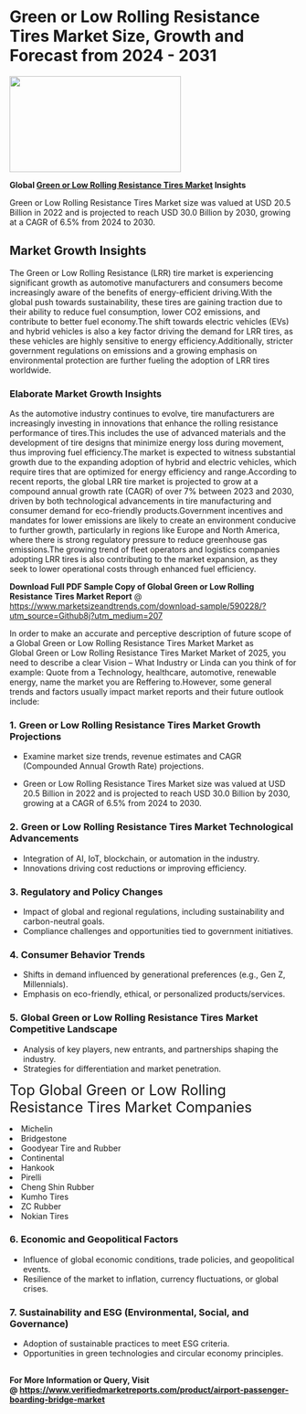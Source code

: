 <H1>Green or Low Rolling Resistance Tires Market Size, Growth and Forecast from 2024 - 2031</H1><img class="aligncenter size-medium wp-image-584254" src="https://thirdeyenews.in/wp-content/uploads/2024/09/Global-Market-Research-300x168.jpeg" alt="" width="300" height="168" /><p><strong>Global&nbsp;<a href="https://www.marketsizeandtrends.com/download-sample/590228/?utm_source=Github8j?utm_medium=207">Green or Low Rolling Resistance Tires Market</a> Insights</strong></p><p>Green or Low Rolling Resistance Tires Market size was valued at USD 20.5 Billion in 2022 and is projected to reach USD 30.0 Billion by 2030, growing at a CAGR of 6.5% from 2024 to 2030.</p><p><h2>Market Growth Insights</h2> <p>The Green or Low Rolling Resistance (LRR) tire market is experiencing significant growth as automotive manufacturers and consumers become increasingly aware of the benefits of energy-efficient driving.With the global push towards sustainability, these tires are gaining traction due to their ability to reduce fuel consumption, lower CO2 emissions, and contribute to better fuel economy.The shift towards electric vehicles (EVs) and hybrid vehicles is also a key factor driving the demand for LRR tires, as these vehicles are highly sensitive to energy efficiency.Additionally, stricter government regulations on emissions and a growing emphasis on environmental protection are further fueling the adoption of LRR tires worldwide.</p> <h3>Elaborate Market Growth Insights</h3> <p>As the automotive industry continues to evolve, tire manufacturers are increasingly investing in innovations that enhance the rolling resistance performance of tires.This includes the use of advanced materials and the development of tire designs that minimize energy loss during movement, thus improving fuel efficiency.The market is expected to witness substantial growth due to the expanding adoption of hybrid and electric vehicles, which require tires that are optimized for energy efficiency and range.According to recent reports, the global LRR tire market is projected to grow at a compound annual growth rate (CAGR) of over 7% between 2023 and 2030, driven by both technological advancements in tire manufacturing and consumer demand for eco-friendly products.Government incentives and mandates for lower emissions are likely to create an environment conducive to further growth, particularly in regions like Europe and North America, where there is strong regulatory pressure to reduce greenhouse gas emissions.The growing trend of fleet operators and logistics companies adopting LRR tires is also contributing to the market expansion, as they seek to lower operational costs through enhanced fuel efficiency.</p> <p><span class=""><strong>Download Full PDF Sample Copy of Global Green or Low Rolling Resistance Tires Market Report</strong> @ <a href="https://www.marketsizeandtrends.com/download-sample/590228/?utm_source=Github8j?utm_medium=207" target="_blank">https://www.marketsizeandtrends.com/download-sample/590228/?utm_source=Github8j?utm_medium=207</a></span></p><p>In order to make an accurate and perceptive description of future scope of a Global&nbsp;Green or Low Rolling Resistance Tires Market Market as Global&nbsp;Green or Low Rolling Resistance Tires Market Market of 2025, you need to describe a clear Vision &ndash; What Industry or Linda can you think of for example: Quote from a Technology, healthcare, automotive, renewable energy, name the market you are Reffering to.However, some general trends and factors usually impact market reports and their future outlook include:</p><h3>1.&nbsp;<strong>Green or Low Rolling Resistance Tires Market Growth Projections</strong></h3><ul><li>Examine market size trends, revenue estimates and CAGR (Compounded Annual Growth Rate) projections.</li><li><p>Green or Low Rolling Resistance Tires Market size was valued at USD 20.5 Billion in 2022 and is projected to reach USD 30.0 Billion by 2030, growing at a CAGR of 6.5% from 2024 to 2030.</p></li></ul><h3>2.&nbsp;<strong>Green or Low Rolling Resistance Tires Market Technological Advancements</strong></h3><ul><li>Integration of AI, IoT, blockchain, or automation in the industry.</li><li>Innovations driving cost reductions or improving efficiency.</li></ul><h3>3.&nbsp;<strong>Regulatory and Policy Changes</strong></h3><ul><li>Impact of global and regional regulations, including sustainability and carbon-neutral goals.</li><li>Compliance challenges and opportunities tied to government initiatives.</li></ul><h3>4.&nbsp;<strong>Consumer Behavior Trends</strong></h3><ul><li>Shifts in demand influenced by generational preferences (e.g., Gen Z, Millennials).</li><li>Emphasis on eco-friendly, ethical, or personalized products/services.</li></ul><h3>5.&nbsp;<strong>Global Green or Low Rolling Resistance Tires Market Competitive Landscape</strong></h3><ul><li>Analysis of key players, new entrants, and partnerships shaping the industry.</li><li>Strategies for differentiation and market penetration.</li></ul><p data-pm-slice="1 1 []"><span style="color: inherit; font-family: inherit; font-size: 25px;">Top Global Green or Low Rolling Resistance Tires Market Companies</span></p><div class="" data-test-id=""><p><li>Michelin</li><li> Bridgestone</li><li> Goodyear Tire and Rubber</li><li> Continental</li><li> Hankook</li><li> Pirelli</li><li> Cheng Shin Rubber</li><li> Kumho Tires</li><li> ZC Rubber</li><li> Nokian Tires</li></p></div><h3>6.&nbsp;<strong>Economic and Geopolitical Factors</strong></h3><ul><li>Influence of global economic conditions, trade policies, and geopolitical events.</li><li>Resilience of the market to inflation, currency fluctuations, or global crises.</li></ul><h3>7.&nbsp;<strong>Sustainability and ESG (Environmental, Social, and Governance)</strong></h3><ul><li>Adoption of sustainable practices to meet ESG criteria.</li><li>Opportunities in green technologies and circular economy principles.</li></ul><h2><strong style="font-size: 14px;">For More Information or Query, Visit @&nbsp;</strong><a style="background-color: #ffffff; font-size: 14px;" href="https://www.marketsizeandtrends.com/report/green-or-low-rolling-resistance-tires-market/" target="_blank">https://www.verifiedmarketreports.com/product/airport-passenger-boarding-bridge-market</a></h2>